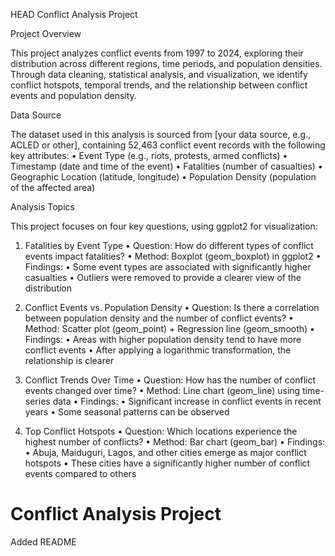 HEAD
Conflict Analysis Project

Project Overview

This project analyzes conflict events from 1997 to 2024, exploring their distribution across different regions, time periods, and population densities. Through data cleaning, statistical analysis, and visualization, we identify conflict hotspots, temporal trends, and the relationship between conflict events and population density.

Data Source

The dataset used in this analysis is sourced from [your data source, e.g., ACLED or other], containing 52,463 conflict event records with the following key attributes:
	•	Event Type (e.g., riots, protests, armed conflicts)
	•	Timestamp (date and time of the event)
	•	Fatalities (number of casualties)
	•	Geographic Location (latitude, longitude)
	•	Population Density (population of the affected area)

Analysis Topics

This project focuses on four key questions, using ggplot2 for visualization:

1. Fatalities by Event Type
	•	Question: How do different types of conflict events impact fatalities?
	•	Method: Boxplot (geom_boxplot) in ggplot2
	•	Findings:
	•	Some event types are associated with significantly higher casualties
	•	Outliers were removed to provide a clearer view of the distribution

2. Conflict Events vs. Population Density
	•	Question: Is there a correlation between population density and the number of conflict events?
	•	Method: Scatter plot (geom_point) + Regression line (geom_smooth)
	•	Findings:
	•	Areas with higher population density tend to have more conflict events
	•	After applying a logarithmic transformation, the relationship is clearer

3. Conflict Trends Over Time
	•	Question: How has the number of conflict events changed over time?
	•	Method: Line chart (geom_line) using time-series data
	•	Findings:
	•	Significant increase in conflict events in recent years
	•	Some seasonal patterns can be observed

4. Top Conflict Hotspots
	•	Question: Which locations experience the highest number of conflicts?
	•	Method: Bar chart (geom_bar)
	•	Findings:
	•	Abuja, Maiduguri, Lagos, and other cities emerge as major conflict hotspots
	•	These cities have a significantly higher number of conflict events compared to others

# Conflict Analysis Project
 Added README
